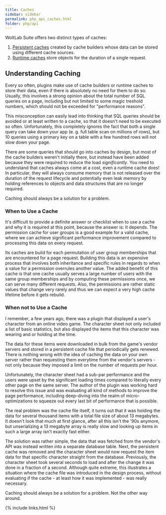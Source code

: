 ```yaml
---
title: Caches
sidebar: sidebar
permalink: php_api_caches.html
folder: php/api
---
```


WoltLab Suite offers two distinct types of caches:

1. [Persistent caches](php_api_caches_persistent-caches.html) created by cache builders whose data can be stored using different cache sources.
2. [Runtime caches](php_api_caches_runtime-caches.html) store objects for the duration of a single request.

## Understanding Caching

Every so often, plugins make use of cache builders or runtime caches to store
their data, even if there is absolutely no need for them to do so. Usually, this
involves a strong opinion about the total number of SQL queries on a page,
including but not limited to some magic treshold numbers, which should not be
exceeded for "performance reasons".

This misconception can easily lead into thinking that SQL queries should be
avoided or at least written to a cache, so that it doesn't need to be executed
so often. Unfortunately, this completely ignores the fact that both a single
query can take down your app (e. g. full table scan on millions of rows), but
10 queries using a primary key on a table with a few hundred rows will not slow
down your page.

There are some queries that should go into caches by design, but most of the
cache builders weren't initially there, but instead have been added because
they were required to reduce the load _significantly_. You need to understand
that caches always come at a cost, even a runtime cache does! In particular,
they will always consume memory that is not released over the duration of the
request lifecycle and potentially even leak memory by holding references to
objects and data structures that are no longer required.

Caching should always be a solution for a problem.

### When to Use a Cache

It's difficult to provide a definite answer or checklist when to use a cache
and why it is required at this point, because the answer is: It depends. The
permission cache for user groups is a good example for a valid cache, where
we can achieve significant performance improvement compared to processing this
data on every request.

Its caches are build for each permutation of user group memberships that are
encountered for a page request. Building this data is an expensive process that
involves both inheritance and specific rules in regards to when a value for a
permission overrules another value. The added benefit of this cache is that one
cache usually serves a large number of users with the same group memberships and
by computing these permissions once, we can serve many different requests. Also,
the permissions are rather static values that change very rarely and thus we can
expect a very high cache lifetime before it gets rebuild.

### When not to Use a Cache

I remember, a few years ago, there was a plugin that displayed a user's character
from an online video game. The character sheet not only included a list of basic
statistics, but also displayed the items that this character was wearing and or
holding at the time.

The data for these items were downloaded in bulk from the game's vendor servers
and stored in a persistent cache file that periodically gets renewed. There is
nothing wrong with the idea of caching the data on your own server rather than
requesting them everytime from the vendor's servers - not only because they
imposed a limit on the number of requests per hour.

Unfortunately, the character sheet had a sub-par performance and the users were
upset by the significant loading times compared to literally every other page
on the same server. The author of the plugin was working hard to resolve this
issue and was evaluating all kind of methods to improve the page performance,
including deep-diving into the realm of micro-optimizations to squeeze out every
last bit of performance that is possible.

The real problem was the cache file itself, it turns out that it was holding the
data for several thousand items with a total file size of about 13 megabytes.
It doesn't look that much at first glance, after all this isn't the '90s anymore,
but unserializing a 13 megabyte array is really slow and looking up items in such
a large array isn't exactly fast either.

The solution was rather simple, the data that was fetched from the vendor's API
was instead written into a separate database table. Next, the persistent cache
was removed and the character sheet would now request the item data for that
specific character straight from the database. Previously, the character sheet
took several seconds to load and after the change it was done in a fraction of
a second. Although quite extreme, this illustrates a situation where the cache
file was introduced in the design process, without evaluating if the cache -
at least how it was implemented - was really necessary.

Caching should always be a solution for a problem. Not the other way around.

{% include links.html %}
